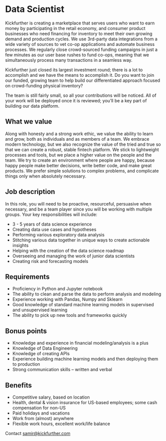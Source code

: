 
# Data Scientist


Kickfurther is creating a marketplace that serves users who want to earn money by participating in the retail economy, and consumer product businesses who need financing for inventory to meet their own growing demand and production cycles. We use 3rd-party data integrations from a wide variety of sources to vet co-op applications and automate business processes. We regularly close crowd-sourced funding campaigns in just a few minutes as our user base rushes to fund co-ops, meaning that we simultaneously process many transactions in a seamless way.

Kickfurther just closed its largest investment round; there is a lot to accomplish and we have the means to accomplish it. Do you want to join our funded, growing team to help build our differentiated approach focused on crowd-funding physical inventory?

The team is still fairly small, so all your contributions will be noticed. All of your work will be deployed once it is reviewed; you’ll be a key part of building our data platform.

## What we value
Along with honesty and a strong work ethic, we value the ability to learn and grow, both as individuals and as members of a team. We embrace modern technology, but we also recognize the value of the tried and true so that we can create a robust, stable fintech platform. We stick to lightweight processes and tools, but we place a higher value on the people and the team. We try to create an environment where people are happy, because happy people make better decisions, write better code, and make great products. We prefer simple solutions to complex problems, and complicate things only when absolutely necessary.

## Job description
In this role, you will need to be proactive, resourceful, persuasive when necessary, and be a team player since you will be working with multiple groups. Your key responsibilities will include:

- 3 - 5 years of data science experience
- Creating data use cases and hypotheses
- Performing various exploratory data analysis
- Stitching various data together in unique ways to create actionable insights
- Helping with the creation of the data science roadmap
- Overseeing and managing the work of junior data scientists
- Creating risk and forecasting models

## Requirements
- Proficiency in Python and Jupyter notebook
- The ability to clean and parse the data to perform analysis and modeling
- Experience working with Pandas, Numpy and Sklearn
- Good knowledge of standard machine learning models in supervised and unsupervised learning
- The ability to pick up new tools and frameworks quickly

## Bonus points
- Knowledge and experience in financial modeling/analysis is a plus
- Knowledge of Data Engineering
- Knowledge of creating APIs
- Experience building machine learning models and then deploying them to production
- Strong communication skills – written and verbal

## Benefits
- Competitive salary, based on location
- Health, dental & vision insurance for US-based employees; some cash compensation for non-US
- Paid holidays and vacations
- Work from (almost) anywhere
- Flexible work hours, excellent work/life balance


Contact samir@kickfurther.com


